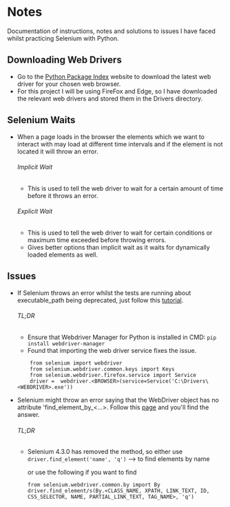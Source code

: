 # Notes

Documentation of instructions, notes and solutions to issues I have faced whilst practicing Selenium with Python.

## Downloading Web Drivers

- Go to the [Python Package Index](https://pypi.org/project/selenium/) website to download the latest web driver for your chosen web browser.
- For this project I will be using FireFox and Edge, so I have downloaded the relevant web drivers and stored them in the Drivers directory.

## Selenium Waits

- When a page loads in the browser the elements which we want to interact with may load at different time intervals and if the element is not located it will throw an error. 

    ###### Implicit Wait
    - This is used to tell the web driver to wait for a certain amount of time before it throws an error. 

    ###### Explicit Wait
    - This is used to tell the web driver to wait for certain conditions or maximum time exceeded before throwing errors. 
    - Gives better options than implicit wait as it waits for dynamically loaded elements as well. 

## Issues

- If Selenium throws an error whilst the tests are running about executable_path being deprecated, just follow this [tutorial](https://stackoverflow.com/questions/64717302/deprecationwarning-executable-path-has-been-deprecated-selenium-python).
    ###### TL;DR
    - Ensure that Webdriver Manager for Python is installed in CMD: `pip install webdriver-manager` 
    - Found that importing the web driver service fixes the issue. 
    ```
        from selenium import webdriver
        from selenium.webdriver.common.keys import Keys
        from selenium.webdriver.firefox.service import Service
        driver =  webdriver.<BROWSER>(service=Service('C:\Drivers\<WEBDRIVER>.exe')) 
    ``` 

- Selenium might throw an error saying that the WebDriver object has no attribute 'find_element_by_<...>. Follow this [page](https://stackoverflow.com/questions/72773206/selenium-python-attributeerror-webdriver-object-has-no-attribute-find-el) and you'll find the answer. 
    ###### TL;DR
    - Selenium 4.3.0 has removed the method, so either use
        `driver.find_element('name', 'q')` --> to find elements by name 
        
        or use the following if you want to find 
        ```
        from selenium.webdriver.common.by import By
        driver.find_element/s(By.<CLASS_NAME, XPATH, LINK_TEXT, ID, CSS_SELECTOR, NAME, PARTIAL_LINK_TEXT, TAG_NAME>, 'q')
        ```